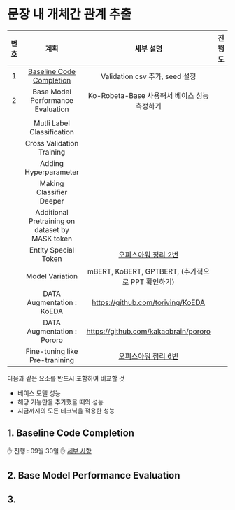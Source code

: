 # 문장 내 개체간 관계 추출

|번호|계획|세부 설명|진행도|
|:---:|:------------:|:------------:|:------:|
|1|[Baseline Code Completion]()|Validation csv 추가, seed 설정|
|2|Base Model Performance Evaluation|Ko-Robeta-Base 사용해서 베이스 성능 측정하기|
||||
||Mutli Label Classification||
||Cross Validation Training||
||Adding Hyperparameter||
||Making Classifier Deeper||
||Additional Pretraining on dataset by MASK token||
||Entity Special Token|[오피스아워 정리 2번](https://github.com/sangmandu/SangSangPlus/issues/101#issue-1011979770)|
||Model Variation|mBERT, KoBERT, GPTBERT, (추가적으로 PPT 확인하기)|
||DATA Augmentation : KoEDA|https://github.com/toriving/KoEDA|
||DATA Augmentation : Pororo|https://github.com/kakaobrain/pororo|
||Fine-tuning like Pre-tranining|[오피스아워 정리 6번](https://github.com/sangmandu/SangSangPlus/issues/101#issue-1011979770)|

다음과 같은 요소를 반드시 포함하여 비교할 것
* 베이스 모델 성능
* 해당 기능만을 추가했을 때의 성능
* 지금까지의 모든 테크닉을 적용한 성능

## 1. Baseline Code Completion
✋ 진행 : 09월 30일
✋ [세부 사항](https://github.com/boostcampaitech2/klue-level2-nlp-04/blob/e4dfd1f6aea9b1263d8eeaad7d3bee1eef280a82/Baseline%20Code%20Completion.md)

## 2. Base Model Performance Evaluation

## 3. 
